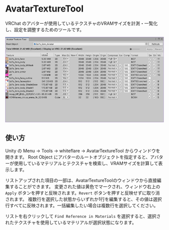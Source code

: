 # AvatarTextureTool

VRChat のアバターが使用しているテクスチャのVRAMサイズを計測・一覧化し、設定を調整するためのツールです。

![Image](./img/AvatarTextureTool-01.png)

## 使い方

Unity の Menu → Tools → whiteflare → AvatarTextureTool からウィンドウを開きます。
Root Object にアバターのルートオブジェクトを指定すると、アバターが使用しているマテリアルとテクスチャを検索し、VRAMサイズを計算して表示します。

リストアップされた項目の一部は、AvatarTextureToolのウィンドウから直接編集することができます。
変更された値は黄色でマークされ、ウィンドウ右上の `Apply` ボタンを押すと反映されます。`Revert` ボタンを押すと反映せずに取り消されます。
複数行を選択した状態からいずれか1行を編集すると、その値は選択行すべてに反映されます。一括編集したい場合は複数行を選択してください。

リストを右クリックして `Find Reference in Materials` を選択すると、選択されたテクスチャを使用しているマテリアルが選択状態になります。

